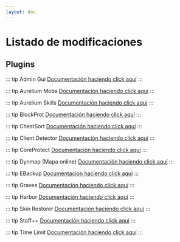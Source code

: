 ```yaml
---
layout: doc
---
```


# Listado de modificaciones

## Plugins

::: tip Admin Gui
[Documentación haciendo click aquí](./admingui.md)
:::

::: tip Aurelium Mobs
[Documentación haciendo click aquí](./aureliummobs.md)
:::

::: tip Aurelium Skills
[Documentación haciendo click aquí](./aureliumskills.md)
:::

::: tip BlockProt
[Documentación haciendo click aquí](./blockprot.md)
:::

::: tip ChestSort
[Documentación haciendo click aquí](./chestsort.md)
:::

::: tip Client Detector
[Documentación haciendo click aquí](./clientdetector.md)
:::

::: tip CoreProtect
[Documentación haciendo click aquí](./coreprotect.md)
:::

::: tip Dynmap (Mapa online)
[Documentación haciendo click aquí](./dynmap.md)
:::

::: tip EBackup
[Documentación haciendo click aquí](./ebackup.md)
:::

::: tip Graves
[Documentación haciendo click aquí](./graves.md)
:::

::: tip Harbor
[Documentación haciendo click aquí](./harbor.md)
:::

::: tip Skin Restorer
[Documentación haciendo click aquí](./skinrestorer.md)
:::

::: tip Staff++
[Documentación haciendo click aquí](./staff.md)
:::

::: tip Time Limit
[Documentación haciendo click aquí](./timelimit.md)
:::
